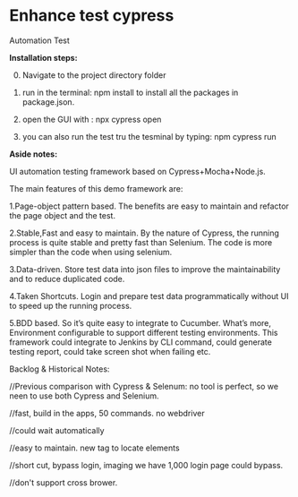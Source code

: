 # Enhance test cypress

Automation Test

**Installation steps:**

0) Navigate to the project directory folder

1) run in the terminal: npm install to install all the packages in package.json.

2) open the GUI with : npx cypress open

3) you can also run the test tru the tesminal by typing: npm cypress run



**Aside notes:**

UI automation testing framework based on Cypress+Mocha+Node.js.

The main features of this demo framework are:

1.Page-object pattern based. The benefits are easy to maintain and refactor the page object and the test.

2.Stable,Fast and easy to maintain. By the nature of Cypress, the running process is quite stable and pretty fast than Selenium. The code is more simpler than the code when using selenium.

3.Data-driven. Store test data into json files to improve the maintainability and to reduce duplicated code.

4.Taken Shortcuts. Login and prepare test data programmatically without UI to speed up the running process.

5.BDD based. So it’s quite easy to integrate to Cucumber.
What’s more, Environment configurable to support different testing environments. This framework could integrate to Jenkins by CLI command, could generate testing report, could take screen shot when failing etc.


Backlog & Historical Notes:

//Previous comparison with Cypress & Selenum: no tool is perfect, so we neen to use both Cypress and Selenium. 

//fast, build in the apps, 50 commands. no webdriver

//could wait automatically

//easy to maintain. new tag to locate elements

//short cut, bypass login, imaging we have 1,000 login page could bypass.

//don't support cross brower.


